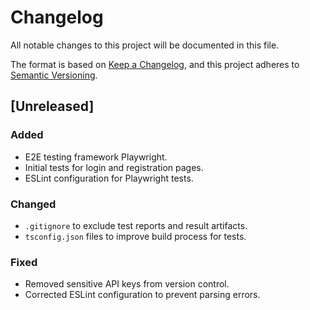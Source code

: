 # Changelog

All notable changes to this project will be documented in this file.

The format is based on [Keep a Changelog](https://keepachangelog.com/en/1.0.0/),
and this project adheres to [Semantic Versioning](https://semver.org/spec/v2.0.0.html).

## [Unreleased]

### Added

- E2E testing framework Playwright.
- Initial tests for login and registration pages.
- ESLint configuration for Playwright tests.

### Changed

- `.gitignore` to exclude test reports and result artifacts.
- `tsconfig.json` files to improve build process for tests.

### Fixed

- Removed sensitive API keys from version control.
- Corrected ESLint configuration to prevent parsing errors.
